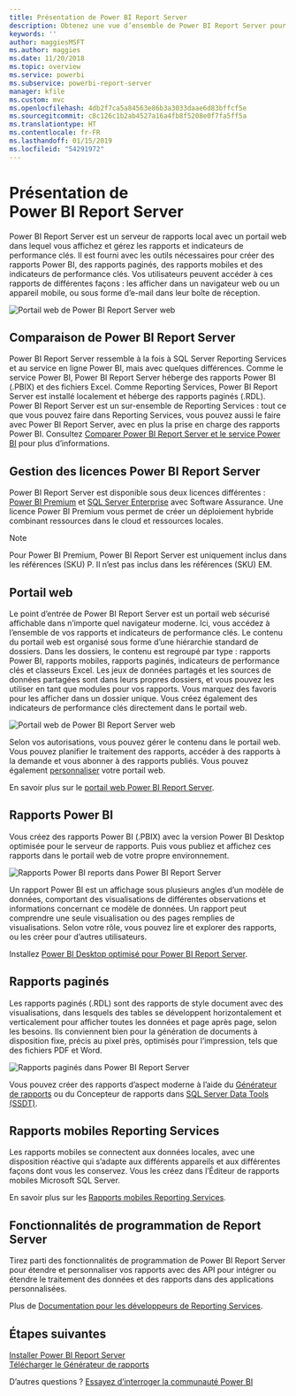 ```yaml
---
title: Présentation de Power BI Report Server
description: Obtenez une vue d’ensemble de Power BI Report Server pour comprendre la manière dont il s’intègre avec SQL Server Reporting Services (SSRS) et les autres composants de Power BI.
keywords: ''
author: maggiesMSFT
ms.author: maggies
ms.date: 11/20/2018
ms.topic: overview
ms.service: powerbi
ms.subservice: powerbi-report-server
manager: kfile
ms.custom: mvc
ms.openlocfilehash: 4db2f7ca5a84563e86b3a3033daae6d83bffcf5e
ms.sourcegitcommit: c8c126c1b2ab4527a16a4fb8f5208e0f7fa5ff5a
ms.translationtype: HT
ms.contentlocale: fr-FR
ms.lasthandoff: 01/15/2019
ms.locfileid: "54291972"
---
```

# <a name="what-is-power-bi-report-server"></a>Présentation de Power BI Report Server

Power BI Report Server est un serveur de rapports local avec un portail web dans lequel vous affichez et gérez les rapports et indicateurs de performance clés. Il est fourni avec les outils nécessaires pour créer des rapports Power BI, des rapports paginés, des rapports mobiles et des indicateurs de performance clés. Vos utilisateurs peuvent accéder à ces rapports de différentes façons : les afficher dans un navigateur web ou un appareil mobile, ou sous forme d’e-mail dans leur boîte de réception.

![Portail web de Power BI Report Server web](media/get-started/power-bi-report-server-overview.png)

## <a name="comparing-power-bi-report-server"></a>Comparaison de Power BI Report Server 
Power BI Report Server ressemble à la fois à SQL Server Reporting Services et au service en ligne Power BI, mais avec quelques différences. Comme le service Power BI, Power BI Report Server héberge des rapports Power BI (.PBIX) et des fichiers Excel. Comme Reporting Services, Power BI Report Server est installé localement et héberge des rapports paginés (.RDL). Power BI Report Server est un sur-ensemble de Reporting Services : tout ce que vous pouvez faire dans Reporting Services, vous pouvez aussi le faire avec Power BI Report Server, avec en plus la prise en charge des rapports Power BI. Consultez [Comparer Power BI Report Server et le service Power BI](compare-report-server-service.md) pour plus d’informations.

## <a name="licensing-power-bi-report-server"></a>Gestion des licences Power BI Report Server
Power BI Report Server est disponible sous deux licences différentes : [Power BI Premium](../service-premium.md) et [SQL Server Enterprise](https://www.microsoft.com/sql-server/sql-server-2017-editions) avec Software Assurance. Une licence Power BI Premium vous permet de créer un déploiement hybride combinant ressources dans le cloud et ressources locales.  

> [!NOTE]
> Pour Power BI Premium, Power BI Report Server est uniquement inclus dans les références (SKU) P. Il n’est pas inclus dans les références (SKU) EM.

## <a name="web-portal"></a>Portail web
Le point d’entrée de Power BI Report Server est un portail web sécurisé affichable dans n’importe quel navigateur moderne. Ici, vous accédez à l’ensemble de vos rapports et indicateurs de performance clés. Le contenu du portail web est organisé sous forme d’une hiérarchie standard de dossiers. Dans les dossiers, le contenu est regroupé par type : rapports Power BI, rapports mobiles, rapports paginés, indicateurs de performance clés et classeurs Excel. Les jeux de données partagés et les sources de données partagées sont dans leurs propres dossiers, et vous pouvez les utiliser en tant que modules pour vos rapports. Vous marquez des favoris pour les afficher dans un dossier unique. Vous créez également des indicateurs de performance clés directement dans le portail web. 

![Portail web de Power BI Report Server web](media/get-started/web-portal.png)

Selon vos autorisations, vous pouvez gérer le contenu dans le portail web. Vous pouvez planifier le traitement des rapports, accéder à des rapports à la demande et vous abonner à des rapports publiés. Vous pouvez également [personnaliser](https://docs.microsoft.com/sql/reporting-services/branding-the-web-portal) votre portail web. 

En savoir plus sur le [portail web Power BI Report Server](https://docs.microsoft.com/sql/reporting-services/web-portal-ssrs-native-mode).

## <a name="power-bi-reports"></a>Rapports Power BI
Vous créez des rapports Power BI (.PBIX) avec la version Power BI Desktop optimisée pour le serveur de rapports. Puis vous publiez et affichez ces rapports dans le portail web de votre propre environnement.

![Rapports Power BI reports dans Power BI Report Server](media/get-started/powerbi-reports.png)

Un rapport Power BI est un affichage sous plusieurs angles d’un modèle de données, comportant des visualisations de différentes observations et informations concernant ce modèle de données.  Un rapport peut comprendre une seule visualisation ou des pages remplies de visualisations. Selon votre rôle, vous pouvez lire et explorer des rapports, ou les créer pour d’autres utilisateurs.

Installez [Power BI Desktop optimisé pour Power BI Report Server](quickstart-create-powerbi-report.md).

## <a name="paginated-reports"></a>Rapports paginés
Les rapports paginés (.RDL) sont des rapports de style document avec des visualisations, dans lesquels des tables se développent horizontalement et verticalement pour afficher toutes les données et page après page, selon les besoins. Ils conviennent bien pour la génération de documents à disposition fixe, précis au pixel près, optimisés pour l’impression, tels que des fichiers PDF et Word. 

![Rapports paginés dans Power BI Report Server](media/get-started/paginated-reports.png)

Vous pouvez créer des rapports d’aspect moderne à l’aide du [Générateur de rapports](https://docs.microsoft.com/sql/reporting-services/report-builder/report-builder-in-sql-server-2016) ou du Concepteur de rapports dans [SQL Server Data Tools (SSDT)](https://docs.microsoft.com/sql/reporting-services/tools/reporting-services-in-sql-server-data-tools-ssdt). 

## <a name="reporting-services-mobile-reports"></a>Rapports mobiles Reporting Services
Les rapports mobiles se connectent aux données locales, avec une disposition réactive qui s’adapte aux différents appareils et aux différentes façons dont vous les conservez. Vous les créez dans l’Éditeur de rapports mobiles Microsoft SQL Server.

En savoir plus sur les [Rapports mobiles Reporting Services](https://docs.microsoft.com/sql/reporting-services/mobile-reports/create-mobile-reports-with-sql-server-mobile-report-publisher). 

## <a name="report-server-programming-features"></a>Fonctionnalités de programmation de Report Server
Tirez parti des fonctionnalités de programmation de Power BI Report Server pour étendre et personnaliser vos rapports avec des API pour intégrer ou étendre le traitement des données et des rapports dans des applications personnalisées.

Plus de [Documentation pour les développeurs de Reporting Services](https://docs.microsoft.com/sql/reporting-services/reporting-services-developer-documentation).

## <a name="next-steps"></a>Étapes suivantes
[Installer Power BI Report Server](install-report-server.md)  
[Télécharger le Générateur de rapports](https://www.microsoft.com/download/details.aspx?id=53613)  

D’autres questions ? [Essayez d’interroger la communauté Power BI](https://community.powerbi.com/)



